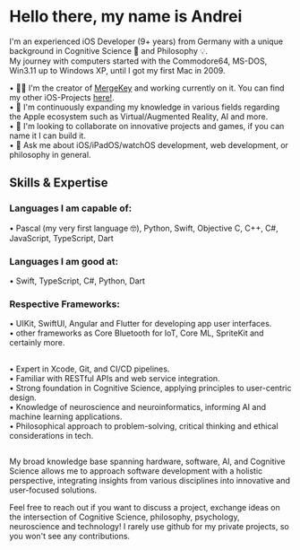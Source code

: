 # Hello there, my name is Andrei

I'm an experienced iOS Developer (9+ years) from Germany with a unique background in Cognitive Science 🧠 and Philosophy 💡. <br>
My journey with computers started with the Commodore64, MS-DOS, Win3.11 up to Windows XP, until I got my first Mac in 2009. <br>

• 👨‍💻 I'm the creator of [MergeKey](https://apps.apple.com/us/app/mergekey/id6478465716) and working currently on it. You can find my other iOS-Projects [here!](https://apps.apple.com/us/developer/andrei-achziger/id1411891455). <br>
• 🧗 I'm continuously expanding my knowledge in various fields regarding the Apple ecosystem such as Virtual/Augmented Reality, AI and more. <br>
• 👯 I'm looking to collaborate on innovative projects and games, if you can name it I can build it. <br>
• 💬 Ask me about iOS/iPadOS/watchOS development, web development, or philosophy in general. <br>

## Skills & Expertise
### Languages I am capable of:
• Pascal (my very first language 🤓), Python, Swift, Objective C, C++, C#, JavaScript, TypeScript, Dart
### Languages I am good at:
• Swift, TypeScript, C#, Python, Dart
### Respective Frameworks:
• UIKit, SwiftUI, Angular and Flutter for developing app user interfaces. <br>
• other frameworks as Core Bluetooth for IoT, Core ML, SpriteKit and certainly more. <br>
##
• Expert in Xcode, Git, and CI/CD pipelines. <br>
• Familiar with RESTful APIs and web service integration. <br>
• Strong foundation in Cognitive Science, applying principles to user-centric design. <br>
• Knowledge of neuroscience and neuroinformatics, informing AI and machine learning applications. <br>
• Philosophical approach to problem-solving, critical thinking and ethical considerations in tech. <br>
##
My broad knowledge base spanning hardware, software, AI, and Cognitive Science allows me to approach software development with a holistic perspective, integrating insights from various disciplines into innovative and user-focused solutions.

Feel free to reach out if you want to discuss a project, exchange ideas on the intersection of Cognitive Science, philosophy, psychology, neuroscience and technology!
I rarely use github for my private projects, so you won't see any contributions.
